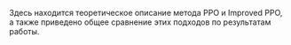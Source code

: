 Здесь находится теоретическое описание метода PPO и Improved PPO, а также приведено общее сравнение этих подходов по результатам работы.